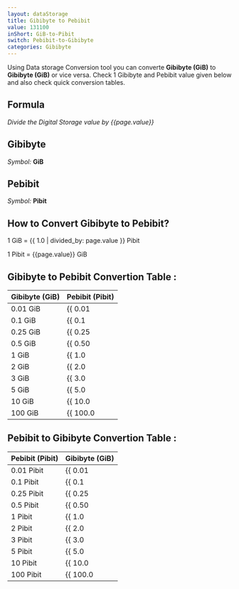 ```yaml
---
layout: dataStorage
title: Gibibyte to Pebibit
value: 131100
inShort: GiB-to-Pibit
switch: Pebibit-to-Gibibyte
categories: Gibibyte
---
```


Using Data storage Conversion tool you can converte **Gibibyte (GiB)** to **Gibibyte (GiB)** or vice versa. Check 1 Gibibyte and Pebibit value given below and also check quick conversion tables.

## Formula
*Divide the Digital Storage value by {{page.value}}*

## Gibibyte
*Symbol:* **GiB**

## Pebibit
*Symbol:* **Pibit**

## How to Convert Gibibyte to Pebibit?

1 GiB = {{ 1.0 | divided_by: page.value }} Pibit

1 Pibit = {{page.value}} GiB


## Gibibyte to Pebibit Convertion Table :

| Gibibyte (GiB) | Pebibit (Pibit) |
| ---- | ---- |
| 0.01 GiB | {{ 0.01 | divided_by: page.value }} Pibit |
| 0.1 GiB | {{ 0.1 | divided_by: page.value }} Pibit |
| 0.25 GiB | {{ 0.25 | divided_by: page.value }} Pibit |
| 0.5 GiB | {{ 0.50 | divided_by: page.value }} Pibit |
| 1 GiB | {{ 1.0 | divided_by: page.value }} Pibit |
| 2 GiB | {{ 2.0 | divided_by: page.value }} Pibit |
| 3 GiB | {{ 3.0 | divided_by: page.value }} Pibit |
| 5 GiB | {{ 5.0 | divided_by: page.value }} Pibit |
| 10 GiB | {{ 10.0 | divided_by: page.value }} Pibit |
| 100 GiB | {{ 100.0 | divided_by: page.value }} Pibit |

## Pebibit to Gibibyte Convertion Table :

| Pebibit (Pibit) | Gibibyte (GiB) |
| ---- | ---- |
| 0.01 Pibit | {{ 0.01 | times: page.value }} GiB |
| 0.1 Pibit | {{ 0.1 | times: page.value }} GiB |
| 0.25 Pibit | {{ 0.25 | times: page.value }} GiB |
| 0.5 Pibit | {{ 0.50 | times: page.value }} GiB |
| 1 Pibit | {{ 1.0 | times: page.value }} GiB |
| 2 Pibit | {{ 2.0 | times: page.value }} GiB |
| 3 Pibit | {{ 3.0 | times: page.value }} GiB |
| 5 Pibit | {{ 5.0 | times: page.value }} GiB |
| 10 Pibit | {{ 10.0 | times: page.value }} GiB |
| 100 Pibit | {{ 100.0 | times: page.value }} GiB |


<script>
document.getElementById('selectInput')[13].selected = true
document.getElementById('selectOutput')[19].selected = true
</script>
